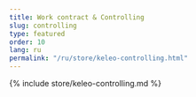 ```yaml
---
title: Work contract & Controlling
slug: controlling
type: featured
order: 10
lang: ru
permalink: "/ru/store/keleo-controlling.html"
---
```


{% include store/keleo-controlling.md %}
 
